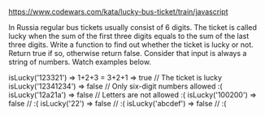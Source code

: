 https://www.codewars.com/kata/lucky-bus-ticket/train/javascript

In Russia regular bus tickets usually consist of 6 digits. The ticket is called lucky when the sum of the first three digits equals to the sum of the last three digits. Write a function to find out whether the ticket is lucky or not. Return true if so, otherwise return false. Consider that input is always a string of numbers. Watch examples below.

isLucky('123321') => 1+2+3 = 3+2+1 => true // The ticket is lucky
isLucky('12341234') => false // Only six-digit numbers allowed :(
isLucky('12a21a') => false // Letters are not allowed :(
isLucky('100200') => false // :(
isLucky('22') => false // :(
isLucky('abcdef') => false // :(